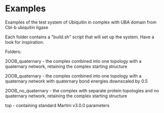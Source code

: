 # Examples

Examples of the test system of Ubiquitin in complex with UBA domain from Cbl-b ubiquitin ligase

Each folder contains a "build.sh" script that will set up the system. Have a look for inspiration.

Folders:

2OOB_quaternary - the complex combined into one topology with a quaternary network, retaining the complex starting structure

2OOB_quaternary - the complex combined into one topology with a quaternary network with quaternary bond energies downscaled by 0.5 

2OOB_no_quaternary - the complex with separate protein topologies and no quaternary network, retaining the complex starting structure 

top - containing standard Martini v3.0.0 parameters
